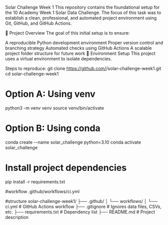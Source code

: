 Solar Challenge Week 1
This repository contains the foundational setup for the 10 Academy Week 1 Solar Data Challenge. The focus of this task was to establish a clean, professional, and automated project environment using Git, GitHub, and GitHub Actions.

🚀 Project Overview
The goal of this initial setup is to ensure:

A reproducible Python development environment
Proper version control and branching strategy
Automated checks using GitHub Actions
A scalable project folder structure for future work
🔧 Environment Setup
This project uses a virtual environment to isolate dependencies.

Steps to reproduce:
git clone https://github.com/<your-username>/solar-challenge-week1.git
cd solar-challenge-week1

# Option A: Using venv
python3 -m venv venv
source venv/bin/activate

# Option B: Using conda
conda create --name solar_challenge python=3.10
conda activate solar_challenge

# Install project dependencies
pip install -r requirements.txt

#workflow
.github/workflows/ci.yml

#structure
solar-challenge-week1/
├── .github/
│   └── workflows/
│       └── ci.yml             # GitHub Actions workflow
├── .gitignore                 # Ignores data files, CSVs, etc.
├── requirements.txt           # Dependency list
├── README.md                  # Project description
